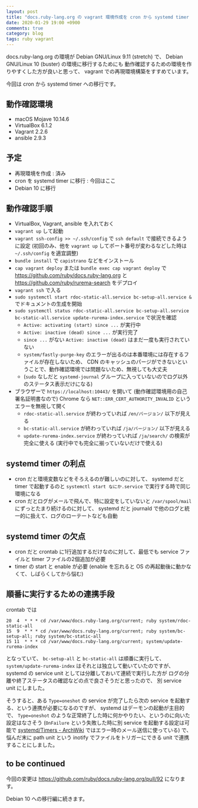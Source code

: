 ```yaml
---
layout: post
title: "docs.ruby-lang.org の vagrant 環境作成を cron から systemd timer に移行"
date: 2020-01-29 19:00 +0900
comments: true
category: blog
tags: ruby vagrant
---
```

docs.ruby-lang.org の環境が Debian GNU/Linux 9.11 (stretch) で、
Debian GNU/Linux 10 (buster) の環境に移行するためにも
動作確認するための環境を作りやすくした方が良いと思って、
vagrant での再現環境構築をすすめています。

今回は cron から systemd timer への移行です。

<!--more-->

## 動作確認環境

- macOS Mojave 10.14.6
- VirtualBox 6.1.2
- Vagrant 2.2.6
- ansible 2.9.3

## 予定

- 再現環境を作成 : 済み
- cron を systemd timer に移行 : 今回はここ
- Debian 10 に移行

## 動作確認手順

- VirtualBox, Vagrant, ansible を入れておく
- `vagrant up` して起動
- `vagrant ssh-config >> ~/.ssh/config` で `ssh default` で接続できるように設定 (初回のみ、他を `vagrant up` してポート番号が変わるなどした時は `~/.ssh/config` を適宜調整)
- `bundle install` で `capistrano` などをインストール
- `cap vagrant deploy` または `bundle exec cap vagrant deploy` で <https://github.com/ruby/docs.ruby-lang.org> と <https://github.com/ruby/rurema-search> をデプロイ
- `vagrant ssh` で入る
- `sudo systemctl start rdoc-static-all.service bc-setup-all.service &` でドキュメントの生成を開始
- `sudo systemctl status rdoc-static-all.service bc-setup-all.service bc-static-all.service update-rurema-index.service` で状況を確認
  - `Active: activating (start) since ...` が実行中
  - `Active: inactive (dead) since ...` が実行完了
  - `since ...` がない `Active: inactive (dead)` はまだ一度も実行されていない
  - `system/fastly-purge-key` のエラーが出るのは本番環境には存在するファイルが存在しないため、 CDN のキャッシュのパージができないということで、動作確認環境では問題ないため、無視しても大丈夫
  - (`sudo` なしだと `systemd-journal` グループに入っていないのでログ以外のステータス表示だけになる)
- ブラウザーで `https://localhost:10443/` を開いて (動作確認環境用の自己署名証明書なので) Chrome なら `NET::ERR_CERT_AUTHORITY_INVALID` というエラーを無視して開く
  - `rdoc-static-all.service` が終わっていれば `/en/バージョン/` 以下が見える
  - `bc-static-all.service` が終わっていれば `/ja/バージョン/` 以下が見える
  - `update-rurema-index.service` が終わっていれば `/ja/search/` の検索が完全に使える (実行中でも完全に揃っていないだけで使える)

## systemd timer の利点

- cron だと環境変数などをそろえるのが難しいのに対して、 systemd だと timer で起動するのと `systemctl start なにか.service` で実行する時で同じ環境になる
- cron だとログがメールで飛んで、特に設定をしていないと `/var/spool/mail` にずっとたまり続けるのに対して、 systemd だと journald で他のログと統一的に扱えて、ログのローテートなども自動

## systemd timer の欠点

- cron だと crontab に1行追加するだけなのに対して、最低でも service ファイルと timer ファイルの2個追加が必要
- timer の start と enable が必要 (enable を忘れると OS の再起動後に動かなくて、しばらくしてから悩む)

## 順番に実行するための連携手段

crontab では

```
20  4  * * * cd /var/www/docs.ruby-lang.org/current; ruby system/rdoc-static-all
15  9  * * * cd /var/www/docs.ruby-lang.org/current; ruby system/bc-setup-all; ruby system/bc-static-all
15 11  * * * cd /var/www/docs.ruby-lang.org/current; system/update-rurema-index
```

となっていて、
`bc-setup-all` と `bc-static-all` は順番に実行して、
`system/update-rurema-index` はそれとは独立して動いていたのですが、
systemd の service unit としては分離しておいて連続で実行した方が
ログの分離や終了ステータスの確認などの点で良さそうだと思ったので、
別 service unit にしました。

そうすると、ある `Type=oneshot` の service が完了したら次の service を起動する、という連携が必要になるのですが、
systemd はデーモンの起動が主目的で、
`Type=oneshot` のような正常終了した時に何かやりたい、というのに向いた設定はなさそう
(`OnFailure` という失敗した時に別 service を起動する設定は可能で [systemd/Timers - ArchWiki](https://wiki.archlinux.org/index.php/Systemd/Timers) ではエラー時のメール送信に使っている)
で、悩んだ末に path unit という inotify でファイルをトリガーにできる unit で連携することにしました。

## to be continued

今回の変更は <https://github.com/ruby/docs.ruby-lang.org/pull/92> になります。

Debian 10 への移行編に続きます。
